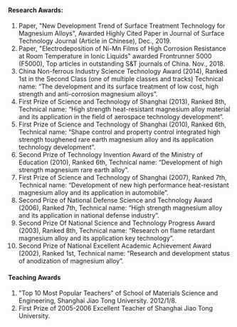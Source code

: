 #### Research Awards:
1. Paper, "New Development Trend of Surface Treatment Technology for Magnesium Alloys", Awarded Highly Cited Paper in Journal of Surface Technology Journal (Article in Chinese), Dec., 2019.  
2. Paper, "Electrodeposition of Ni-Mn Films of High Corrosion Resistance at Room Temperature in Ionic Liquids" awarded Frontrunner 5000 (F5000), Top articles in outstanding S&T journals of China. Nov., 2018.
3. China Non-ferrous Industry Science Technology Award (2014), Ranked 1st in the Second Class (one of multiple classes and tracks) Technical name: “The development and its surface treatment of low cost, high strength and anti-corrosion magnesium alloys”.
4. First Prize of Science and Technology of Shanghai (2013), Ranked 8th, Technical name: “High strength heat-resistant magnesium alloy material and its application in the field of aerospace technology development”.
5. First Prize of Science and Technology of Shanghai (2010), Ranked 6th, Technical name: “Shape control and property control integrated high strength toughened rare earth magnesium alloy and its application technology development”.
6. Second Prize of Technology Invention Award of the Ministry of Education (2010), Ranked 6th, Technical name: “Development of high strength magnesium rare earth alloy”.
7. First Prize of Science and Technology of Shanghai (2007), Ranked 7th, Technical name: “Development of new high performance heat-resistant magnesium alloy and its application in automobile”.
8. Second Prize of National Defense Science and Technology Award (2006), Ranked 7th, Technical name: “High strength magnesium alloy and its application in national defense industry”.
9. Second Prize Of National Science and Technology Progress Award (2003), Ranked 8th, Technical name: “Research on flame retardant magnesium alloy and its application key technology”.
10. Second Prize of National Excellent Academic Achievement Award (2002), Ranked 1st, Technical name: “Research and development status of anodization of magnesium alloy”.

#### Teaching Awards
1. "Top 10 Most Popular Teachers" of School of Materials Science and Engineering, Shanghai Jiao Tong University. 2012/1/8.
2. First Prize of 2005-2006 Excellent Teacher of Shanghai Jiao Tong University.


